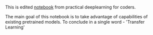 This is edited [notebook](https://www.kaggle.com/code/jhoward/is-it-a-bird-creating-a-model-from-your-own-data) from practical deeplearning for coders.

The main goal of this notebook is to take advantage of capabilities of existing pretrained models. To conclude in a single word - 'Transfer Learning'

